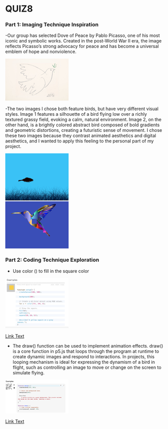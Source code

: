 
# QUIZ8
### Part 1: Imaging Technique Inspiration
-Our group has selected Dove of Peace by Pablo Picasso, one of his most iconic and symbolic works. Created in the post-World War II era, the image reflects Picasso’s strong advocacy for peace and has become a universal emblem of hope and nonviolence.

 <div align=centre> <img src="assets/Pablo Picasso Dove of peace.jpg" width="200px">

-The two images I chose both feature birds, but have very different visual styles. Image 1 features a silhouette of a bird flying low over a richly textured grassy field, evoking a calm, natural environment. Image 2, on the other hand, is a brightly colored abstract bird composed of bold gradients and geometric distortions, creating a futuristic sense of movement. I chose these two images because they contrast animated aesthetics and digital aesthetics, and I wanted to apply this feeling to the personal part of my project.
 <div align=centre> <img src="assets/1.png" width="200px">
 <div align=centre> <img src="assets/2.png" width="200px">

### Part 2: Coding Technique Exploration

- Use color () to fill in the square color
 <div align=centre> <img src="assets/3.jpeg" width="200px">

[Link Text](https://p5js.org/reference/#/p5/color)

-  The draw() function can be used to implement animation effects. draw() is a core function in p5.js that loops through the program at runtime to create dynamic images and respond to interactions. In projects, this looping mechanism is ideal for expressing the dynamism of a bird in flight, such as controlling an image to move or change on the screen to simulate flying.
 <div align=centre> <img src="assets/4.png" width="200px">

[Link Text](https://p5js.org/reference/p5/draw/)
